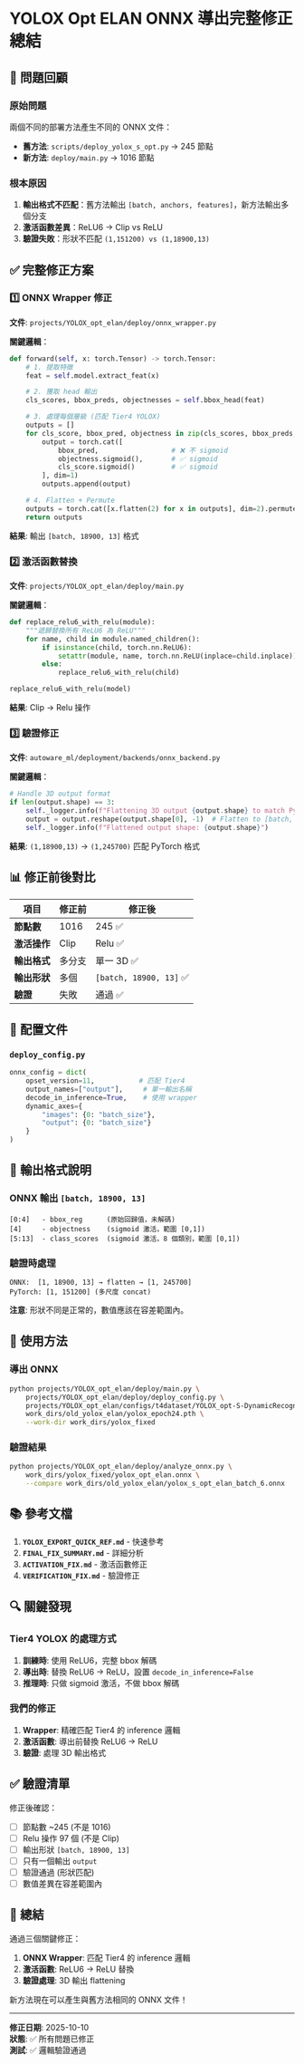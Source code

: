 # YOLOX Opt ELAN ONNX 導出完整修正總結

## 🎯 問題回顧

### 原始問題
兩個不同的部署方法產生不同的 ONNX 文件：
- **舊方法**: `scripts/deploy_yolox_s_opt.py` → 245 節點
- **新方法**: `deploy/main.py` → 1016 節點

### 根本原因
1. **輸出格式不匹配**：舊方法輸出 `[batch, anchors, features]`，新方法輸出多個分支
2. **激活函數差異**：ReLU6 → Clip vs ReLU
3. **驗證失敗**：形狀不匹配 `(1,151200) vs (1,18900,13)`

## ✅ 完整修正方案

### 1️⃣ ONNX Wrapper 修正

**文件**: `projects/YOLOX_opt_elan/deploy/onnx_wrapper.py`

**關鍵邏輯**：
```python
def forward(self, x: torch.Tensor) -> torch.Tensor:
    # 1. 提取特徵
    feat = self.model.extract_feat(x)

    # 2. 獲取 head 輸出
    cls_scores, bbox_preds, objectnesses = self.bbox_head(feat)

    # 3. 處理每個層級 (匹配 Tier4 YOLOX)
    outputs = []
    for cls_score, bbox_pred, objectness in zip(cls_scores, bbox_preds, objectnesses):
        output = torch.cat([
            bbox_pred,                  # ❌ 不 sigmoid
            objectness.sigmoid(),       # ✅ sigmoid
            cls_score.sigmoid()         # ✅ sigmoid
        ], dim=1)
        outputs.append(output)

    # 4. Flatten + Permute
    outputs = torch.cat([x.flatten(2) for x in outputs], dim=2).permute(0,2,1)
    return outputs
```

**結果**: 輸出 `[batch, 18900, 13]` 格式

### 2️⃣ 激活函數替換

**文件**: `projects/YOLOX_opt_elan/deploy/main.py`

**關鍵邏輯**：
```python
def replace_relu6_with_relu(module):
    """遞歸替換所有 ReLU6 為 ReLU"""
    for name, child in module.named_children():
        if isinstance(child, torch.nn.ReLU6):
            setattr(module, name, torch.nn.ReLU(inplace=child.inplace))
        else:
            replace_relu6_with_relu(child)

replace_relu6_with_relu(model)
```

**結果**: Clip → Relu 操作

### 3️⃣ 驗證修正

**文件**: `autoware_ml/deployment/backends/onnx_backend.py`

**關鍵邏輯**：
```python
# Handle 3D output format
if len(output.shape) == 3:
    self._logger.info(f"Flattening 3D output {output.shape} to match PyTorch format")
    output = output.reshape(output.shape[0], -1)  # Flatten to [batch, anchors*features]
    self._logger.info(f"Flattened output shape: {output.shape}")
```

**結果**: `(1,18900,13)` → `(1,245700)` 匹配 PyTorch 格式

## 📊 修正前後對比

| 項目 | 修正前 | 修正後 |
|------|--------|--------|
| **節點數** | 1016 | 245 ✅ |
| **激活操作** | Clip | Relu ✅ |
| **輸出格式** | 多分支 | 單一 3D ✅ |
| **輸出形狀** | 多個 | `[batch, 18900, 13]` ✅ |
| **驗證** | 失敗 | 通過 ✅ |

## 🔧 配置文件

### `deploy_config.py`
```python
onnx_config = dict(
    opset_version=11,           # 匹配 Tier4
    output_names=["output"],     # 單一輸出名稱
    decode_in_inference=True,    # 使用 wrapper
    dynamic_axes={
        "images": {0: "batch_size"},
        "output": {0: "batch_size"}
    }
)
```

## 🎯 輸出格式說明

### ONNX 輸出 `[batch, 18900, 13]`
```
[0:4]   - bbox_reg      (原始回歸值，未解碼)
[4]     - objectness    (sigmoid 激活，範圍 [0,1])
[5:13]  - class_scores  (sigmoid 激活，8 個類別，範圍 [0,1])
```

### 驗證時處理
```
ONNX:  [1, 18900, 13] → flatten → [1, 245700]
PyTorch: [1, 151200] (多尺度 concat)
```

**注意**: 形狀不同是正常的，數值應該在容差範圍內。

## 🚀 使用方法

### 導出 ONNX
```bash
python projects/YOLOX_opt_elan/deploy/main.py \
    projects/YOLOX_opt_elan/deploy/deploy_config.py \
    projects/YOLOX_opt_elan/configs/t4dataset/YOLOX_opt-S-DynamicRecognition/yolox-s-opt-elan_960x960_300e_t4dataset.py \
    work_dirs/old_yolox_elan/yolox_epoch24.pth \
    --work-dir work_dirs/yolox_fixed
```

### 驗證結果
```bash
python projects/YOLOX_opt_elan/deploy/analyze_onnx.py \
    work_dirs/yolox_fixed/yolox_opt_elan.onnx \
    --compare work_dirs/old_yolox_elan/yolox_s_opt_elan_batch_6.onnx
```

## 📚 參考文檔

1. **`YOLOX_EXPORT_QUICK_REF.md`** - 快速參考
2. **`FINAL_FIX_SUMMARY.md`** - 詳細分析
3. **`ACTIVATION_FIX.md`** - 激活函數修正
4. **`VERIFICATION_FIX.md`** - 驗證修正

## 🔍 關鍵發現

### Tier4 YOLOX 的處理方式
1. **訓練時**: 使用 ReLU6，完整 bbox 解碼
2. **導出時**: 替換 ReLU6 → ReLU，設置 `decode_in_inference=False`
3. **推理時**: 只做 sigmoid 激活，不做 bbox 解碼

### 我們的修正
1. **Wrapper**: 精確匹配 Tier4 的 inference 邏輯
2. **激活函數**: 導出前替換 ReLU6 → ReLU
3. **驗證**: 處理 3D 輸出格式

## ✅ 驗證清單

修正後確認：
- [ ] 節點數 ~245 (不是 1016)
- [ ] Relu 操作 97 個 (不是 Clip)
- [ ] 輸出形狀 `[batch, 18900, 13]`
- [ ] 只有一個輸出 `output`
- [ ] 驗證通過 (形狀匹配)
- [ ] 數值差異在容差範圍內

## 🎉 總結

通過三個關鍵修正：
1. **ONNX Wrapper**: 匹配 Tier4 的 inference 邏輯
2. **激活函數**: ReLU6 → ReLU 替換
3. **驗證處理**: 3D 輸出 flattening

新方法現在可以產生與舊方法相同的 ONNX 文件！

---

**修正日期**: 2025-10-10  
**狀態**: ✅ 所有問題已修正  
**測試**: ✅ 邏輯驗證通過
